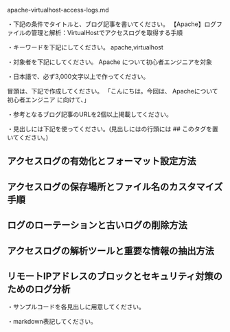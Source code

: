 apache-virtualhost-access-logs.md

・下記の条件でタイトルと、ブログ記事を書いてください。
【Apache】ログファイルの管理と解析：VirtualHostでアクセスログを取得する手順

・キーワードを下記にしてください。
apache,virtualhost

・対象者を下記にしてください。
  Apache について初心者エンジニアを対象


・日本語で、必ず3,000文字以上で作ってください。

冒頭は、下記で作成してください。
「こんにちは。今回は、
Apacheについて初心者エンジニア
に向けて、」

・参考となるブログ記事のURLを2個以上掲載してください。

・見出しには下記を使ってください。(見出しにはの行頭には ## このタグを置いてください。)
## アクセスログの有効化とフォーマット設定方法
## アクセスログの保存場所とファイル名のカスタマイズ手順
## ログのローテーションと古いログの削除方法
## アクセスログの解析ツールと重要な情報の抽出方法
## リモートIPアドレスのブロックとセキュリティ対策のためのログ分析

・サンプルコードを各見出しに用意してください。

・markdown表記してください。

